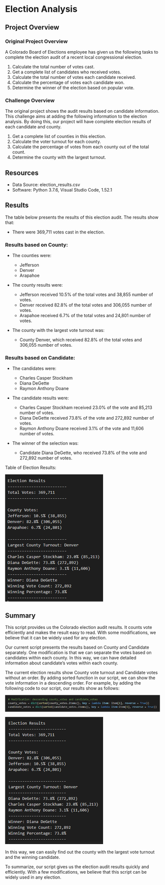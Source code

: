 # Election Analysis

## Project Overview

### Original Project Overview
A Colorado Board of Elections employee has given us the following tasks to complete the election audit of a recent local congressional election.

1.	Calculate the total number of votes cast.
2.	Get a complete list of candidates who received votes.
3.	Calculate the total number of votes each candidate received.
4.	Calculate the percentage of votes each candidate won.
5.	Determine the winner of the election based on popular vote.

### Challenge Overview
The original project shows the audit results based on candidate information. This challenge aims at adding the following information to the election analysis. By doing this, our project will have complete election results of each candidate and county. 

1.	Get a complete list of counties in this election.
2.	Calculate the voter turnout for each county.
3.	Calculate the percentage of votes from each county out of the total count.
4.	Determine the county with the largest turnout.

## Resources
-	Data Source: election_results.csv
-	Software: Python 3.7.6, Visual Studio Code, 1.52.1

## Results
The table below presents the results of this election audit. The results show that:

- There were 369,711 votes cast in the election.

### Results based on County:
- The counties were:
   - Jefferson
   - Denver
   - Arapahoe
   
 - The county results were:
   - Jefferson received 10.5% of the total votes and 38,855 number of votes.
   - Denver received 82.8% of the total votes and 306,055 number of votes.
   - Arapahoe received 6.7% of the total votes and 24,801 number of votes.
   
 - The county with the largest vote turnout was:
   - County Denver, which received 82.8% of the total votes and 306,055 number of votes.
   
### Results based on Candidate:
- The candidates were:
   - Charles Casper Stockham
   - Diana DeGette
   - Raymon Anthony Doane

- The candidate results were:
   - Charles Casper Stockham received 23.0% of the vote and 85,213 number of votes.
   - Diana DeGette received 73.8% of the vote and 272,892 number of votes.
   - Raymon Anthony Doane received 3.1% of the vote and 11,606 number of votes.
   
- The winner of the selection was:
    - Candidate Diana DeGette, who received 73.8% of the vote and 272,892 number of votes.
    
Table of Election Results:

![](analysis/Election_Results.png)

## Summary
This script provides us the Colorado election audit results. It counts vote efficiently and makes the result easy to read. With some modifications, we believe that it can be widely used for any election.

Our current script presents the results based on County and Candidate separately. One modification is that we can separate the votes based on candidates within each county. In this way, we can have detailed information about candidate’s votes within each county.

The current election results show County vote turnout and Candidate votes without an order. By adding sorted function in our script, we can show the vote information in a descending order. For example, by adding the following code to our script, our results show as follows:

![](analysis/Modification_Code.png)

![](analysis/Modification_Result.png)

In this way, we can easily find out the county with the largest vote turnout and the winning candidate.

To summarize, our script gives us the election audit results quickly and efficiently. With a few modifications, we believe that this script can be widely used in any election. 


